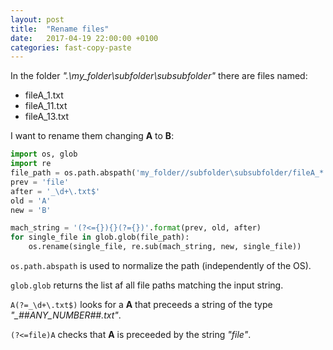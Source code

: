 ```yaml
---
layout: post
title:  "Rename files"
date:   2017-04-19 22:00:00 +0100
categories: fast-copy-paste
---
```


In the folder *".\my_folder\subfolder\subsubfolder\"* there are files named:
- fileA_1.txt
- fileA_11.txt
- fileA_13.txt

I want to rename them changing **A** to **B**:

```python
import os, glob
import re
file_path = os.path.abspath('my_folder//subfolder\subsubfolder/fileA_*.txt')
prev = 'file'
after = '_\d+\.txt$'
old = 'A'
new = 'B'

mach_string = '(?<={}){}(?={})'.format(prev, old, after)
for single_file in glob.glob(file_path):
    os.rename(single_file, re.sub(mach_string, new, single_file))
```


`os.path.abspath` is used to normalize the path (independently of the OS).

`glob.glob` returns the list af all file paths matching the input string.

`A(?=_\d+\.txt$)` looks for a **A** that preceeds a string of the type *"_##ANY_NUMBER##.txt"*.

`(?<=file)A` checks that **A** is preceeded by the string *"file"*.

